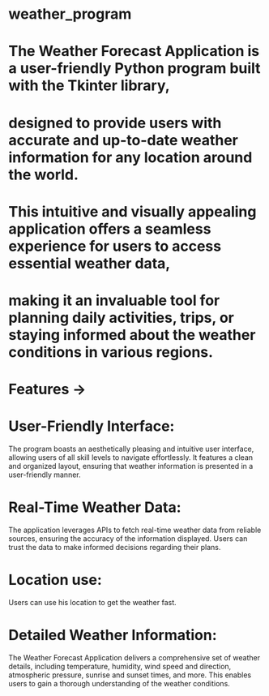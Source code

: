 # weather_program

# The Weather Forecast Application is a user-friendly Python program built with the Tkinter library,
# designed to provide users with accurate and up-to-date weather information for any location around the world. 
# This intuitive and visually appealing application offers a seamless experience for users to access essential weather data,
# making it an invaluable tool for planning daily activities, trips, or staying informed about the weather conditions in various regions.

# Features ->

# User-Friendly Interface: 
The program boasts an aesthetically pleasing and intuitive user interface, allowing users of all skill levels to navigate effortlessly. It features a clean and organized layout, ensuring that weather information is presented in a user-friendly manner.

# Real-Time Weather Data:
The application leverages APIs to fetch real-time weather data from reliable sources, ensuring the accuracy of the information displayed. Users can trust the data to make informed decisions regarding their plans.

# Location use: 
Users can use his location to get the weather fast.

# Detailed Weather Information:
The Weather Forecast Application delivers a comprehensive set of weather details, including temperature, humidity, wind speed and direction, atmospheric pressure, sunrise and sunset times, and more. This enables users to gain a thorough understanding of the weather conditions.

